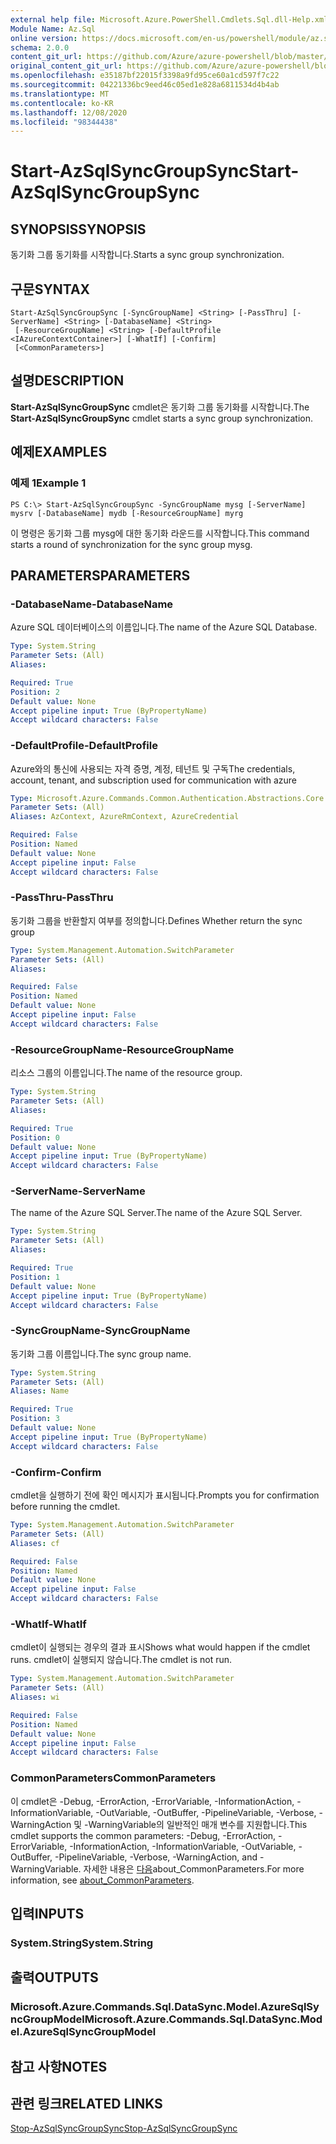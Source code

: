 ```yaml
---
external help file: Microsoft.Azure.PowerShell.Cmdlets.Sql.dll-Help.xml
Module Name: Az.Sql
online version: https://docs.microsoft.com/en-us/powershell/module/az.sql/start-azsqlsyncgroupsync
schema: 2.0.0
content_git_url: https://github.com/Azure/azure-powershell/blob/master/src/Sql/Sql/help/Start-AzSqlSyncGroupSync.md
original_content_git_url: https://github.com/Azure/azure-powershell/blob/master/src/Sql/Sql/help/Start-AzSqlSyncGroupSync.md
ms.openlocfilehash: e35187bf22015f3398a9fd95ce60a1cd597f7c22
ms.sourcegitcommit: 04221336bc9eed46c05ed1e828a6811534d4b4ab
ms.translationtype: MT
ms.contentlocale: ko-KR
ms.lasthandoff: 12/08/2020
ms.locfileid: "98344438"
---
```

# <span data-ttu-id="47537-101">Start-AzSqlSyncGroupSync</span><span class="sxs-lookup"><span data-stu-id="47537-101">Start-AzSqlSyncGroupSync</span></span>

## <span data-ttu-id="47537-102">SYNOPSIS</span><span class="sxs-lookup"><span data-stu-id="47537-102">SYNOPSIS</span></span>
<span data-ttu-id="47537-103">동기화 그룹 동기화를 시작합니다.</span><span class="sxs-lookup"><span data-stu-id="47537-103">Starts a sync group synchronization.</span></span>

## <span data-ttu-id="47537-104">구문</span><span class="sxs-lookup"><span data-stu-id="47537-104">SYNTAX</span></span>

```
Start-AzSqlSyncGroupSync [-SyncGroupName] <String> [-PassThru] [-ServerName] <String> [-DatabaseName] <String>
 [-ResourceGroupName] <String> [-DefaultProfile <IAzureContextContainer>] [-WhatIf] [-Confirm]
 [<CommonParameters>]
```

## <span data-ttu-id="47537-105">설명</span><span class="sxs-lookup"><span data-stu-id="47537-105">DESCRIPTION</span></span>
<span data-ttu-id="47537-106">**Start-AzSqlSyncGroupSync** cmdlet은 동기화 그룹 동기화를 시작합니다.</span><span class="sxs-lookup"><span data-stu-id="47537-106">The **Start-AzSqlSyncGroupSync** cmdlet starts a sync group synchronization.</span></span>

## <span data-ttu-id="47537-107">예제</span><span class="sxs-lookup"><span data-stu-id="47537-107">EXAMPLES</span></span>

### <span data-ttu-id="47537-108">예제 1</span><span class="sxs-lookup"><span data-stu-id="47537-108">Example 1</span></span>
```
PS C:\> Start-AzSqlSyncGroupSync -SyncGroupName mysg [-ServerName] mysrv [-DatabaseName] mydb [-ResourceGroupName] myrg
```

<span data-ttu-id="47537-109">이 명령은 동기화 그룹 mysg에 대한 동기화 라운드를 시작합니다.</span><span class="sxs-lookup"><span data-stu-id="47537-109">This command starts a round of synchronization for the sync group mysg.</span></span>

## <span data-ttu-id="47537-110">PARAMETERS</span><span class="sxs-lookup"><span data-stu-id="47537-110">PARAMETERS</span></span>

### <span data-ttu-id="47537-111">-DatabaseName</span><span class="sxs-lookup"><span data-stu-id="47537-111">-DatabaseName</span></span>
<span data-ttu-id="47537-112">Azure SQL 데이터베이스의 이름입니다.</span><span class="sxs-lookup"><span data-stu-id="47537-112">The name of the Azure SQL Database.</span></span>

```yaml
Type: System.String
Parameter Sets: (All)
Aliases:

Required: True
Position: 2
Default value: None
Accept pipeline input: True (ByPropertyName)
Accept wildcard characters: False
```

### <span data-ttu-id="47537-113">-DefaultProfile</span><span class="sxs-lookup"><span data-stu-id="47537-113">-DefaultProfile</span></span>
<span data-ttu-id="47537-114">Azure와의 통신에 사용되는 자격 증명, 계정, 테넌트 및 구독</span><span class="sxs-lookup"><span data-stu-id="47537-114">The credentials, account, tenant, and subscription used for communication with azure</span></span>

```yaml
Type: Microsoft.Azure.Commands.Common.Authentication.Abstractions.Core.IAzureContextContainer
Parameter Sets: (All)
Aliases: AzContext, AzureRmContext, AzureCredential

Required: False
Position: Named
Default value: None
Accept pipeline input: False
Accept wildcard characters: False
```

### <span data-ttu-id="47537-115">-PassThru</span><span class="sxs-lookup"><span data-stu-id="47537-115">-PassThru</span></span>
<span data-ttu-id="47537-116">동기화 그룹을 반환할지 여부를 정의합니다.</span><span class="sxs-lookup"><span data-stu-id="47537-116">Defines Whether return the sync group</span></span>

```yaml
Type: System.Management.Automation.SwitchParameter
Parameter Sets: (All)
Aliases:

Required: False
Position: Named
Default value: None
Accept pipeline input: False
Accept wildcard characters: False
```

### <span data-ttu-id="47537-117">-ResourceGroupName</span><span class="sxs-lookup"><span data-stu-id="47537-117">-ResourceGroupName</span></span>
<span data-ttu-id="47537-118">리소스 그룹의 이름입니다.</span><span class="sxs-lookup"><span data-stu-id="47537-118">The name of the resource group.</span></span>

```yaml
Type: System.String
Parameter Sets: (All)
Aliases:

Required: True
Position: 0
Default value: None
Accept pipeline input: True (ByPropertyName)
Accept wildcard characters: False
```

### <span data-ttu-id="47537-119">-ServerName</span><span class="sxs-lookup"><span data-stu-id="47537-119">-ServerName</span></span>
<span data-ttu-id="47537-120">The name of the Azure SQL Server.</span><span class="sxs-lookup"><span data-stu-id="47537-120">The name of the Azure SQL Server.</span></span>

```yaml
Type: System.String
Parameter Sets: (All)
Aliases:

Required: True
Position: 1
Default value: None
Accept pipeline input: True (ByPropertyName)
Accept wildcard characters: False
```

### <span data-ttu-id="47537-121">-SyncGroupName</span><span class="sxs-lookup"><span data-stu-id="47537-121">-SyncGroupName</span></span>
<span data-ttu-id="47537-122">동기화 그룹 이름입니다.</span><span class="sxs-lookup"><span data-stu-id="47537-122">The sync group name.</span></span>

```yaml
Type: System.String
Parameter Sets: (All)
Aliases: Name

Required: True
Position: 3
Default value: None
Accept pipeline input: True (ByPropertyName)
Accept wildcard characters: False
```

### <span data-ttu-id="47537-123">-Confirm</span><span class="sxs-lookup"><span data-stu-id="47537-123">-Confirm</span></span>
<span data-ttu-id="47537-124">cmdlet을 실행하기 전에 확인 메시지가 표시됩니다.</span><span class="sxs-lookup"><span data-stu-id="47537-124">Prompts you for confirmation before running the cmdlet.</span></span>

```yaml
Type: System.Management.Automation.SwitchParameter
Parameter Sets: (All)
Aliases: cf

Required: False
Position: Named
Default value: None
Accept pipeline input: False
Accept wildcard characters: False
```

### <span data-ttu-id="47537-125">-WhatIf</span><span class="sxs-lookup"><span data-stu-id="47537-125">-WhatIf</span></span>
<span data-ttu-id="47537-126">cmdlet이 실행되는 경우의 결과 표시</span><span class="sxs-lookup"><span data-stu-id="47537-126">Shows what would happen if the cmdlet runs.</span></span>
<span data-ttu-id="47537-127">cmdlet이 실행되지 않습니다.</span><span class="sxs-lookup"><span data-stu-id="47537-127">The cmdlet is not run.</span></span>

```yaml
Type: System.Management.Automation.SwitchParameter
Parameter Sets: (All)
Aliases: wi

Required: False
Position: Named
Default value: None
Accept pipeline input: False
Accept wildcard characters: False
```

### <span data-ttu-id="47537-128">CommonParameters</span><span class="sxs-lookup"><span data-stu-id="47537-128">CommonParameters</span></span>
<span data-ttu-id="47537-129">이 cmdlet은 -Debug, -ErrorAction, -ErrorVariable, -InformationAction, -InformationVariable, -OutVariable, -OutBuffer, -PipelineVariable, -Verbose, -WarningAction 및 -WarningVariable의 일반적인 매개 변수를 지원합니다.</span><span class="sxs-lookup"><span data-stu-id="47537-129">This cmdlet supports the common parameters: -Debug, -ErrorAction, -ErrorVariable, -InformationAction, -InformationVariable, -OutVariable, -OutBuffer, -PipelineVariable, -Verbose, -WarningAction, and -WarningVariable.</span></span> <span data-ttu-id="47537-130">자세한 내용은 [다음](http://go.microsoft.com/fwlink/?LinkID=113216)about_CommonParameters.</span><span class="sxs-lookup"><span data-stu-id="47537-130">For more information, see [about_CommonParameters](http://go.microsoft.com/fwlink/?LinkID=113216).</span></span>

## <span data-ttu-id="47537-131">입력</span><span class="sxs-lookup"><span data-stu-id="47537-131">INPUTS</span></span>

### <span data-ttu-id="47537-132">System.String</span><span class="sxs-lookup"><span data-stu-id="47537-132">System.String</span></span>

## <span data-ttu-id="47537-133">출력</span><span class="sxs-lookup"><span data-stu-id="47537-133">OUTPUTS</span></span>

### <span data-ttu-id="47537-134">Microsoft.Azure.Commands.Sql.DataSync.Model.AzureSqlSyncGroupModel</span><span class="sxs-lookup"><span data-stu-id="47537-134">Microsoft.Azure.Commands.Sql.DataSync.Model.AzureSqlSyncGroupModel</span></span>

## <span data-ttu-id="47537-135">참고 사항</span><span class="sxs-lookup"><span data-stu-id="47537-135">NOTES</span></span>

## <span data-ttu-id="47537-136">관련 링크</span><span class="sxs-lookup"><span data-stu-id="47537-136">RELATED LINKS</span></span>

[<span data-ttu-id="47537-137">Stop-AzSqlSyncGroupSync</span><span class="sxs-lookup"><span data-stu-id="47537-137">Stop-AzSqlSyncGroupSync</span></span>](./Stop-AzSqlSyncGroupSync.md)

